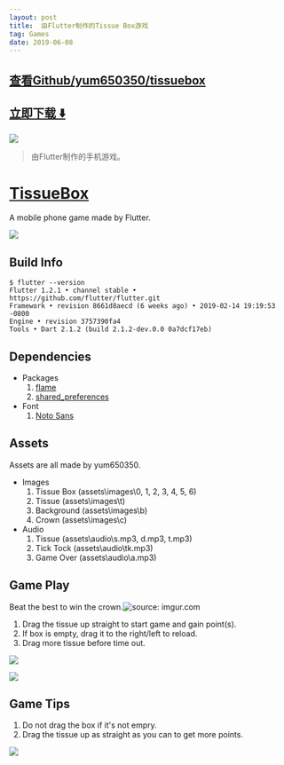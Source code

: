 ```yaml
---
layout: post
title:  由Flutter制作的Tissue Box游戏
tag: Games
date: 2019-06-08
---
```


 

## [查看Github/yum650350/tissuebox](http://github.com/yum650350/tissuebox)
## [立即下载 ️⬇️ ](https://codeload.github.com/yum650350/tissuebox/zip/master) 


 
![](https://flutterawesome.com/content/images/2019/04/TissueBox.jpg)
 
>
> 由Flutter制作的手机游戏。
>

 
# [TissueBox](https://github.com/yum650350/tissuebox)
A mobile phone game made by Flutter.

![](https://raw.githubusercontent.com/yum650350/tissuebox/master/gameplay.gif)

    
## Build Info
```
$ flutter --version
Flutter 1.2.1 • channel stable • https://github.com/flutter/flutter.git
Framework • revision 8661d8aecd (6 weeks ago) • 2019-02-14 19:19:53 -0800
Engine • revision 3757390fa4
Tools • Dart 2.1.2 (build 2.1.2-dev.0.0 0a7dcf17eb)
```

## Dependencies
- Packages
	1. [flame](https://pub.dartlang.org/packages/flame)
	2. [shared_preferences](https://pub.dartlang.org/packages/shared_preferences)
- Font
	1. [Noto Sans](https://www.google.com/get/noto/#sans-lgc)
	
## Assets
Assets are all made by yum650350.

- Images
    1. Tissue Box (assets\images\0, 1, 2, 3, 4, 5, 6)
    2. Tissue (assets\images\t)
    3. Background (assets\images\b)
    4. Crown (assets\images\c)
- Audio
    1. Tissue (assets\audio\s.mp3, d.mp3, t.mp3) 
    2. Tick Tock (assets\audio\tk.mp3)
    3. Game Over (assets\audio\a.mp3)

## Game Play
Beat the best to win the crown.<img src="https://i.imgur.com/79sMhD1.png" title="source: imgur.com" />
1. Drag the tissue up straight to start game and gain point(s).
2. If box is empty, drag it to the right/left to reload.
3. Drag more tissue before time out.

![](https://raw.githubusercontent.com/yum650350/tissuebox/master/instruction1.png)

![](https://raw.githubusercontent.com/yum650350/tissuebox/master/instruction2.png)

## Game Tips
1. Do not drag the box if it's not empry.
2. Drag the tissue up as straight as you can to get more points.

![](https://raw.githubusercontent.com/yum650350/tissuebox/master/instruction3.png)



